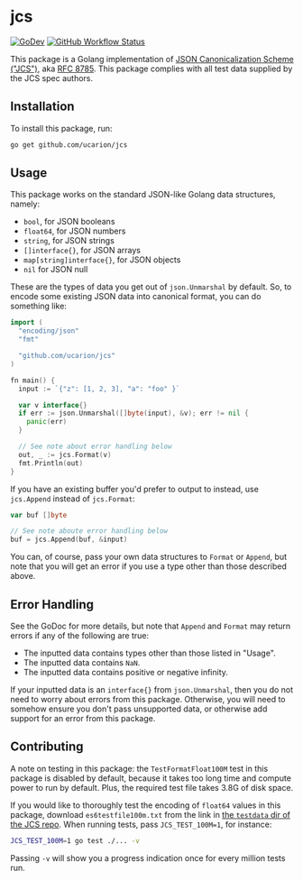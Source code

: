# jcs

[![GoDev](https://img.shields.io/static/v1?label=godev&message=reference&color=00add8)][godev]
[![GitHub Workflow Status](https://img.shields.io/github/workflow/status/ucarion/jcs/tests?label=tests&logo=github)](https://github.com/ucarion/jcs/actions)

This package is a Golang implementation of [JSON Canonicalization Scheme
("JCS")][jcs], aka [RFC 8785][rfc]. This package complies with all test data
supplied by the JCS spec authors.

## Installation

To install this package, run:

```bash
go get github.com/ucarion/jcs
```

## Usage

This package works on the standard JSON-like Golang data structures, namely:

* `bool`, for JSON booleans
* `float64`, for JSON numbers
* `string`, for JSON strings
* `[]interface{}`, for JSON arrays
* `map[string]interface{}`, for JSON objects
* `nil` for JSON null

These are the types of data you get out of `json.Unmarshal` by default. So, to
encode some existing JSON data into canonical format, you can do something like:

```go
import (
  "encoding/json"
  "fmt"

  "github.com/ucarion/jcs"
)

fn main() {
  input := `{"z": [1, 2, 3], "a": "foo" }`

  var v interface{}
  if err := json.Unmarshal([]byte(input), &v); err != nil {
    panic(err)
  }

  // See note about error handling below
  out, _ := jcs.Format(v)
  fmt.Println(out)
}
```

If you have an existing buffer you'd prefer to output to instead, use
`jcs.Append` instead of `jcs.Format`:

```go
var buf []byte

// See note aboute error handling below
buf = jcs.Append(buf, &input)
```

You can, of course, pass your own data structures to `Format` or `Append`, but
note that you will get an error if you use a type other than those described
above.

## Error Handling

See the GoDoc for more details, but note that `Append` and `Format` may return
errors if any of the following are true:

* The inputted data contains types other than those listed in "Usage".
* The inputted data contains `NaN`.
* The inputted data contains positive or negative infinity.

If your inputted data is an `interface{}` from `json.Unmarshal`, then you do not
need to worry about errors from this package. Otherwise, you will need to
somehow ensure you don't pass unsupported data, or otherwise add support for an
error from this package.

## Contributing

A note on testing in this package: the `TestFormatFloat100M` test in this
package is disabled by default, because it takes too long time and compute power
to run by default. Plus, the required test file takes 3.8G of disk space.

If you would like to thoroughly test the encoding of `float64` values in this
package, download `es6testfile100m.txt` from the link in [the `testdata` dir of
the JCS repo][testdata]. When running tests, pass `JCS_TEST_100M=1`, for
instance:

```bash
JCS_TEST_100M=1 go test ./... -v
```

Passing `-v` will show you a progress indication once for every million tests
run.

[godev]: https://pkg.go.dev/github.com/ucarion/jcs
[jcs]: https://github.com/cyberphone/json-canonicalization
[rfc]: https://www.rfc-editor.org/rfc/rfc8785.html
[testdata]: https://github.com/cyberphone/json-canonicalization/tree/master/testdata
